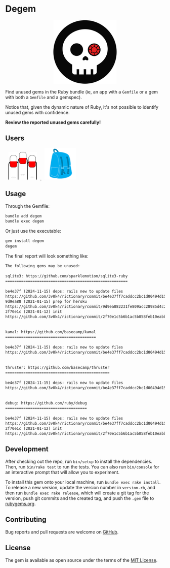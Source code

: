 # Degem

<div align="center">
  <img width="200" width="200" src=".github/images/degem.svg" />
</div>

<p></p>

Find unused gems in the Ruby bundle (ie, an app with a `Gemfile` or a gem with both a `Gemfile` and a gemspec).

Notice that, given the dynamic nature of Ruby, it's not possible to identify unused gems with confidence.

**Review the reported unused gems carefully!**

## Users

<p>
  <a href="https://rictionary.odone.io">
    <img width="90" width="90" hspace="10" src=".github/images/rictionary.svg" />
  </a>

  <a href="https://knapsackpro.com">
    <img width="100" width="100" hspace="10" src=".github/images/knapsackpro.png" />
  </a>
</p>

## Usage

Through the Gemfile:

```bash
bundle add degem
bundle exec degem
```

Or just use the executable:

```bash
gem install degem
degem
```

The final report will look something like:

```
The following gems may be unused:

sqlite3: https://github.com/sparklemotion/sqlite3-ruby
======================================================

be4e37f (2024-11-15) deps: rails new to update files
https://github.com/3v0k4/rictionary/commit/be4e37ff7caddcc2bc1d00494d155371e2b1a7e4
9d9ea88 (2021-01-15) prep for heroku
https://github.com/3v0k4/rictionary/commit/9d9ea882231fe809acc28985d4c280d22c31469b
2f70e1c (2021-01-12) init
https://github.com/3v0k4/rictionary/commit/2f70e1c5b6b1ac5b058feb10eabbc6bf76cfb332


kamal: https://github.com/basecamp/kamal
========================================

be4e37f (2024-11-15) deps: rails new to update files
https://github.com/3v0k4/rictionary/commit/be4e37ff7caddcc2bc1d00494d155371e2b1a7e4


thruster: https://github.com/basecamp/thruster
==============================================

be4e37f (2024-11-15) deps: rails new to update files
https://github.com/3v0k4/rictionary/commit/be4e37ff7caddcc2bc1d00494d155371e2b1a7e4


debug: https://github.com/ruby/debug
====================================

be4e37f (2024-11-15) deps: rails new to update files
https://github.com/3v0k4/rictionary/commit/be4e37ff7caddcc2bc1d00494d155371e2b1a7e4
2f70e1c (2021-01-12) init
https://github.com/3v0k4/rictionary/commit/2f70e1c5b6b1ac5b058feb10eabbc6bf76cfb332
```

## Development

After checking out the repo, run `bin/setup` to install the dependencies. Then, run `bin/rake test` to run the tests. You can also run `bin/console` for an interactive prompt that will allow you to experiment.

To install this gem onto your local machine, run `bundle exec rake install`. To release a new version, update the version number in `version.rb`, and then run `bundle exec rake release`, which will create a git tag for the version, push git commits and the created tag, and push the `.gem` file to [rubygems.org](https://rubygems.org).

## Contributing

Bug reports and pull requests are welcome on [GitHub](https://github.com/3v0k4/degem).

## License

The gem is available as open source under the terms of the [MIT License](https://opensource.org/licenses/MIT).
